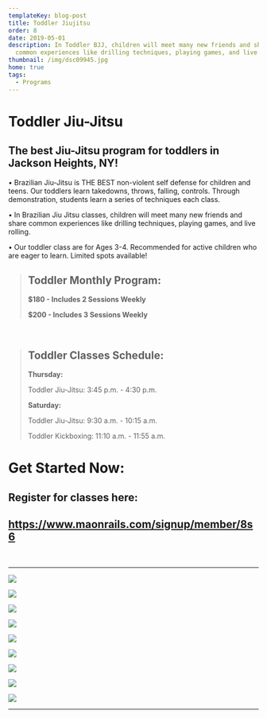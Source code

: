 ```yaml
---
templateKey: blog-post
title: Toddler Jiujitsu
order: 8
date: 2019-05-01
description: In Toddler BJJ, children will meet many new friends and share
  common experiences like drilling techniques, playing games, and live rolling
thumbnail: /img/dsc09945.jpg
home: true
tags:
  - Programs
---
```

# Toddler Jiu-Jitsu

## The best Jiu-Jitsu program for toddlers in Jackson Heights, NY!

• Brazilian Jiu-Jitsu is THE BEST non-violent self defense for children and teens. Our toddlers learn takedowns, throws, falling, controls. Through demonstration, students learn a series of techniques each class.

• In Brazilian Jiu Jitsu classes, children will meet many new friends and share common experiences like drilling techniques, playing games, and live rolling.

• Our toddler class are for Ages 3-4. Recommended for active children who are eager to learn. Limited spots available!

> ## T﻿oddler Monthly Program:
>
> **$﻿180 - Includes 2 Sessions Weekly** 
>
> **$﻿200 - Includes 3 Sessions Weekly** 

<br> 

> ## **Toddler Classes Schedule:**
>
> **T﻿hursday:**
>
> Toddler Jiu-Jitsu: 3:45 p.m. - 4:30 p.m. 
>
> **S﻿aturday:**
>
> T﻿oddler Jiu-Jitsu: 9:30 a.m. - 10:15 a.m.
>
> T﻿oddler Kickboxing: 11:10 a.m. - 11:55 a.m. 

# Get Started Now:

## Register for classes here:

## <https://www.maonrails.com/signup/member/8s6>

<br>

- - -

![](/img/dsc05661.jpg)

![](/img/dsc09836.jpg)

![](/img/dsc05765.jpg)

![](/img/dsc08341.jpg)

![](/img/dsc00210.jpg)

![](/img/dsc05769.jpg)

![](/img/dsc09851.jpg)

![](/img/dsc09886.jpg)

![](/img/dsc08387.jpg)

- - -